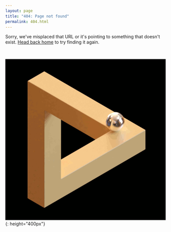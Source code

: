 ```yaml
---
layout: page
title: "404: Page not found"
permalink: 404.html
---
```


Sorry, we've misplaced that URL or it's pointing to something that doesn't exist. <a href="/">Head back home</a> to try finding it again.

<br>

![](/public/images/404.gif){: height="400px"}
